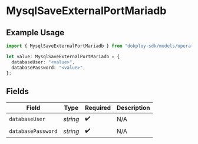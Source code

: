 # MysqlSaveExternalPortMariadb

## Example Usage

```typescript
import { MysqlSaveExternalPortMariadb } from "dokploy-sdk/models/operations";

let value: MysqlSaveExternalPortMariadb = {
  databaseUser: "<value>",
  databasePassword: "<value>",
};
```

## Fields

| Field              | Type               | Required           | Description        |
| ------------------ | ------------------ | ------------------ | ------------------ |
| `databaseUser`     | *string*           | :heavy_check_mark: | N/A                |
| `databasePassword` | *string*           | :heavy_check_mark: | N/A                |